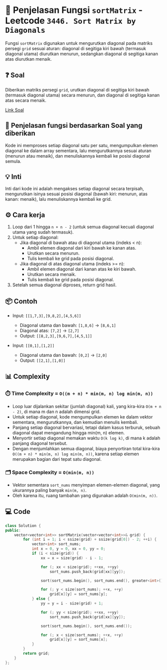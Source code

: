 # 📝 Penjelasan Fungsi `sortMatrix` - Leetcode `3446. Sort Matrix by Diagonals`

Fungsi `sortMatrix` digunakan untuk mengurutkan diagonal pada matriks persegi `grid` sesuai aturan: diagonal di segitiga kiri bawah (termasuk diagonal utama) diurutkan menurun, sedangkan diagonal di segitiga kanan atas diurutkan menaik.

## ❓ Soal

Diberikan matriks persegi `grid`, urutkan diagonal di segitiga kiri bawah (termasuk diagonal utama) secara menurun, dan diagonal di segitiga kanan atas secara menaik.

[Link Soal](https://leetcode.com/problems/sort-matrix-by-diagonals/description/?envType=daily-question&envId=2025-08-28)

## 🔗 Penjelasan fungsi berdasarkan Soal yang diberikan

Kode ini memproses setiap diagonal satu per satu, mengumpulkan elemen diagonal ke dalam array sementara, lalu mengurutkannya sesuai aturan (menurun atau menaik), dan menuliskannya kembali ke posisi diagonal semula.

## 💡 Inti

Inti dari kode ini adalah mengakses setiap diagonal secara terpisah, mengurutkan isinya sesuai posisi diagonal (bawah kiri: menurun, atas kanan: menaik), lalu menuliskannya kembali ke grid.

## ⚙️ Cara kerja

1. Loop dari 1 hingga `n + n - 2` (untuk semua diagonal kecuali diagonal utama yang sudah termasuk).
2. Untuk setiap diagonal:
   - Jika diagonal di bawah atau di diagonal utama (indeks < n):
     - Ambil elemen diagonal dari kiri bawah ke kanan atas.
     - Urutkan secara menurun.
     - Tulis kembali ke grid pada posisi diagonal.
   - Jika diagonal di atas diagonal utama (indeks >= n):
     - Ambil elemen diagonal dari kanan atas ke kiri bawah.
     - Urutkan secara menaik.
     - Tulis kembali ke grid pada posisi diagonal.
3. Setelah semua diagonal diproses, return grid hasil.

## 📦 Contoh

- Input: `[[1,7,3],[9,8,2],[4,5,6]]`
  - Diagonal utama dan bawah: `[1,8,6]` → `[8,6,1]`
  - Diagonal atas: `[7,2]` → `[2,7]`
  - Output: `[[8,2,3],[9,6,7],[4,5,1]]`

- Input: `[[0,1],[1,2]]`
  - Diagonal utama dan bawah: `[0,2]` → `[2,0]`
  - Output: `[[2,1],[1,0]]`

## 📊 Complexity

### ⏱️ Time Complexity = `O((m + n) * min(m, n) log min(m, n))`

- Loop luar dijalankan sekitar (jumlah diagonal) kali, yang kira-kira `O(m + n - 2)`, di mana m dan n adalah dimensi grid.
- Untuk setiap diagonal, kode mengumpulkan elemen ke dalam vektor sementara, mengurutkannya, dan kemudian menulis kembali.
- Panjang setiap diagonal bervariasi, tetapi dalam kasus terburuk, sebuah diagonal dapat mengandung hingga min(m, n) elemen.
- Menyortir setiap diagonal memakan waktu `O(k log k)`, di mana k adalah panjang diagonal tersebut.
- Dengan menjumlahkan semua diagonal, biaya penyortiran total kira-kira `O((m + n) * min(m, n) log min(m, n))`, karena setiap elemen merupakan bagian dari tepat satu diagonal.

### 🗂️ Space Complexity = `O(min(m, n))`

- Vektor sementara `sort_nums` menyimpan elemen-elemen diagonal, yang ukurannya paling banyak `min(m, n)`.
- Oleh karena itu, ruang tambahan yang digunakan adalah `O(min(m, n))`.

## 💻 Code

```cpp []
class Solution {
public:
    vector<vector<int>> sortMatrix(vector<vector<int>>& grid) {
        for (int i = 1; i < ssize(grid) + ssize(grid[0]) - 2; ++i) {
            vector<int> sort_nums;
            int x = 0, y = 0, xx = 0, yy = 0;
            if (i < size(grid)) {
                xx = x = size(grid) - i - 1;

                for (; xx < size(grid); ++xx, ++yy)
                    sort_nums.push_back(grid[xx][yy]);

                sort(sort_nums.begin(), sort_nums.end(), greater<int>());

                for (; y < size(sort_nums); ++x, ++y)
                    grid[x][y] = sort_nums[y];
            } else {
                yy = y = i - size(grid) + 1;

                for (; yy < size(grid); ++xx, ++yy)
                    sort_nums.push_back(grid[xx][yy]);

                sort(sort_nums.begin(), sort_nums.end());

                for (; x < size(sort_nums); ++x, ++y)
                    grid[x][y] = sort_nums[x];
            }
        }
        return grid;
    }
};
```
